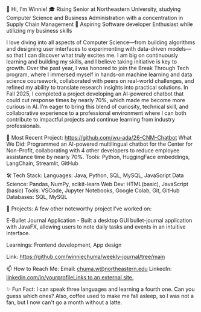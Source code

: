 👋 Hi, I'm Winnie!
🎓 Rising Senior at Northeastern University, studying Computer Science and Business Administration with a concentration in Supply Chain Management
🔭 Aspiring Software developer Enthusiast while utilizing my business skills 


I love diving into all aspects of Computer Science—from building algorithms and designing user interfaces to experimenting with data-driven models—so that I can discover what truly excites me. I am big on continuously learning and building my skills, and I believe taking initiative is key to growth. Over the past year, I was honored to join the Break Through Tech program, where I immersed myself in hands-on machine learning and data science coursework, collaborated with peers on real-world challenges, and refined my ability to translate research insights into practical solutions. In Fall 2025, I completed a project developing an AI-powered chatbot that could cut response times by nearly 70%, which made me become more curious in AI. I’m eager to bring this blend of curiosity, technical skill, and collaborative experience to a professional environment where I can both contribute to impactful projects and continue learning from industry professionals.


🎯 Most Recent Project: https://github.com/wu-ada/26-CNM-Chatbot
What We Did: Programmed an AI-powered multilingual chatbot for the Center for Non-Profit, collaborating with 4 other developers to reduce employee assistance time by nearly 70%.
Tools: Python, HuggingFace embeddings, LangChain, Streamlit, GitHub

 

🛠 Tech Stack:
Languages: Java, Python, SQL, MySQL, JavaScript
Data Science: Pandas, NumPy, scikit-learn
Web Dev: HTML(basic), JavaScript (basic)
Tools: VSCode, Jupyter Notebooks, Google Colab, Git, GitHub
Databases: SQL, MySQL
 

🚀 Projects:
A few other noteworthy project I’ve worked on:

E-Bullet Journal Application - Built a desktop GUI bullet-journal application with JavaFX, allowing users to note daily tasks and events in an intuitive interface.

Learnings: Frontend development, App design

Link: https://github.com/winniechuma/weekly-journal/tree/main
 

📫 How to Reach Me:
Email: chuma.w@northeastern.edu
LinkedIn: [linkedin.com/in/yourprofileLinks to an external site.](https://www.linkedin.com/in/winnie-chuma/)
 

✨ Fun Fact:
I can speak three languages and learning a fourth one. Can you guess which ones? Also, coffee used to make me fall asleep, so I was not a fan, but I now can't go a month without a latte.

